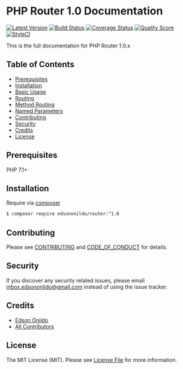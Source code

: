 PHP Router 1.0 Documentation
============================

[![Latest Version][ico-version]][link-version]
[![Build Status][ico-travis]][link-travis]
[![Coverage Status][ico-scrutinizer]][link-scrutinizer]
[![Quality Score][ico-code-quality]][link-code-quality]
[![StyleCI][ico-styleci]][link-styleci]

This is the full documentation for PHP Router 1.0.x

Table of Contents
-----------------

* [Prerequisites](#prerequisites)
* [Installation](#installation)
* [Basic Usage](#basic-usage)
* [Routing](#routing)
* [Method Routing](#method-routing)
* [Named Parameters](#named-parameters)
* [Contributing](#contributing)
* [Security](#security)
* [Credits](#credits)
* [License](#license)

Prerequisites
-------------

PHP 7.1+

Installation
------------

Require via [composer](https://getcomposer.org/download/)

``` sh
$ composer require edsononildo/router:^1.0
```


Contributing
------------

Please see [CONTRIBUTING](https://github.com/EdsonOnildoJR/Router/blob/master/CONTRIBUTING.md) and [CODE_OF_CONDUCT](https://github.com/EdsonOnildoJR/Router/blob/master/CODE_OF_CONDUCT.md) for details.

Security
--------

If you discover any security related issues, please email inbox.edsononildo@gmail.com instead of using the issue tracker.

Credits
-------

* [Edson Onildo][link-author]
* [All Contributors][link-contributors]

License
-------

The MIT License (MIT). Please see [License File](https://github.com/EdsonOnildoJR/Router/blob/master/LICENSE.md) for more information.

[ico-version]: https://img.shields.io/github/release/EdsonOnildoJR/Router.svg?style=flat-square
[ico-travis]: https://img.shields.io/travis/EdsonOnildoJR/Router/master.svg?style=flat-square
[ico-scrutinizer]: https://img.shields.io/scrutinizer/coverage/g/EdsonOnildoJR/Router.svg?style=flat-square
[ico-code-quality]: https://img.shields.io/scrutinizer/g/EdsonOnildoJR/Router.svg?style=flat-square
[ico-styleci]: https://styleci.io/repos/124523883/shield?branch=master

[link-version]:https://github.com/EdsonOnildoJR/Router/releases
[link-travis]: https://travis-ci.org/EdsonOnildoJR/Router
[link-scrutinizer]: https://scrutinizer-ci.com/g/EdsonOnildoJR/Router/code-structure
[link-code-quality]: https://scrutinizer-ci.com/g/EdsonOnildoJR/Router
[link-styleci]: https://styleci.io/repos/124523883
[link-author]: https://github.com/EdsonOnildoJR
[link-contributors]: https://github.com/EdsonOnildoJR/Router/contributors